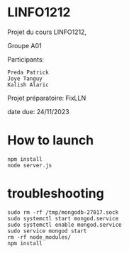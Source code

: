 # LINFO1212
Projet du cours LINFO1212, 

Groupe A01

Participants:
```
Preda Patrick
Joye Tanguy
Kalish Alaric
```
Projet préparatoire: FixLLN

date due: 24/11/2023


# How to launch
```
npm install
node server.js
```


# troubleshooting 
```
sudo rm -rf /tmp/mongodb-27017.sock
sudo systemctl start mongod.service
sudo systemctl enable mongod.service
sudo service mongod start
rm -rf node_modules/
npm install

```



